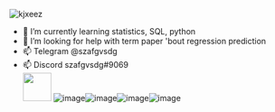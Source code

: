 ![kjxeez](https://user-images.githubusercontent.com/82978703/230666629-6a09f15d-b55a-4d79-976d-e3755cd42108.gif)

- 🌱 I’m currently learning statistics, SQL, python
- 🤔 I’m looking for help with term paper 'bout regression prediction
- 📫 Telegram @szafgvsdg 
- 📫 Discord szafgvsdg#9069  
<img src="https://user-images.githubusercontent.com/82978703/230669363-783f16ba-208e-4f41-8f96-7c7e59681460.png" width="50"/> ![image](https://user-images.githubusercontent.com/82978703/230669475-ced2d855-1359-42dd-bccb-92c02144a8d4.png)![image](https://user-images.githubusercontent.com/82978703/230669552-b0bcf537-ec57-4cf8-8bde-be95ade33ae5.png)![image](https://user-images.githubusercontent.com/82978703/230670714-163563e0-5ed2-4133-9e6e-5d23911f449c.png)![image](https://user-images.githubusercontent.com/82978703/230671237-3e0b2eb4-3a8f-48c0-959f-b863adb08f7d.png)





